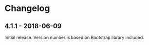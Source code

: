# Changelog

## 4.1.1 - 2018-06-09

Initial release. Version number is based on Bootstrap library included.